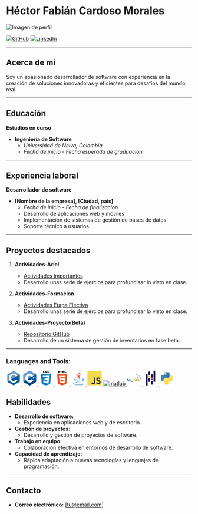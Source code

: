 # Héctor Fabián Cardoso Morales

![Imagen de perfil](https://i.pinimg.com/474x/94/de/fd/94defdc1976ccf1477084e0a2e295712.jpg)

[![GitHub](https://img.shields.io/badge/GitHub-Profile-%23181717?style=for-the-badge&logo=github&logoWidth=20)](ENLACE_DE_TU_PERFIL_GITHUB)
[![LinkedIn](https://img.shields.io/badge/LinkedIn-Profile-%230A66C2?style=for-the-badge&logo=linkedin&logoWidth=20)](ENLACE_DE_TU_PERFIL_LINKEDIN)

---

## Acerca de mí

Soy un apasionado desarrollador de software con experiencia en la creación de soluciones innovadoras y eficientes para desafíos del mundo real.

---

## Educación

**Estudios en curso**
- **Ingeniería de Software**
  - *Universidad de Neiva, Colombia*
  - *Fecha de inicio - Fecha esperada de graduación*

---

## Experiencia laboral

**Desarrollador de software**
- **[Nombre de la empresa], [Ciudad, país]**
  - *Fecha de inicio - Fecha de finalización*
  - Desarrollo de aplicaciones web y móviles
  - Implementación de sistemas de gestión de bases de datos
  - Soporte técnico a usuarios

---

## Proyectos destacados

1. **Actividades-Ariel**
   - [Actividades Importantes ](https://github.com/FabianCM2421/Actividades-Jesus-Ariel.git)
   - Desarrollo unas serie de ejercios para profundisar lo visto en clase.

2. **Actividades-Formacion**
   - [Actividades Etapa Electiva](https://github.com/FabianCM2421/Trabajos-Etapa-Eletiva.git)
    - Desarrollo unas serie de ejercios para profundisar lo visto en clase.

3. **Actividades-Proyecto(Beta)**
   - [Repositorio GitHub](enlace_al_repositorio)
   - Desarrollo de un sistema de gestión de inventarios en fase beta.

---

<h3 align="left">Languages and Tools:</h3>
<p align="left"> <a href="https://www.cprogramming.com/" target="_blank" rel="noreferrer"> <img src="https://raw.githubusercontent.com/devicons/devicon/master/icons/c/c-original.svg" alt="c" width="40" height="40"/> </a> <a href="https://www.w3schools.com/cpp/" target="_blank" rel="noreferrer"> <img src="https://raw.githubusercontent.com/devicons/devicon/master/icons/cplusplus/cplusplus-original.svg" alt="cplusplus" width="40" height="40"/> </a> <a href="https://www.w3schools.com/css/" target="_blank" rel="noreferrer"> <img src="https://raw.githubusercontent.com/devicons/devicon/master/icons/css3/css3-original-wordmark.svg" alt="css3" width="40" height="40"/> </a> <a href="https://www.w3.org/html/" target="_blank" rel="noreferrer"> <img src="https://raw.githubusercontent.com/devicons/devicon/master/icons/html5/html5-original-wordmark.svg" alt="html5" width="40" height="40"/> </a> <a href="https://www.java.com" target="_blank" rel="noreferrer"> <img src="https://raw.githubusercontent.com/devicons/devicon/master/icons/java/java-original.svg" alt="java" width="40" height="40"/> </a> <a href="https://developer.mozilla.org/en-US/docs/Web/JavaScript" target="_blank" rel="noreferrer"> <img src="https://raw.githubusercontent.com/devicons/devicon/master/icons/javascript/javascript-original.svg" alt="javascript" width="40" height="40"/> </a> <a href="https://www.mathworks.com/" target="_blank" rel="noreferrer"> <img src="https://upload.wikimedia.org/wikipedia/commons/2/21/Matlab_Logo.png" alt="matlab" width="40" height="40"/> </a> <a href="https://www.mysql.com/" target="_blank" rel="noreferrer"> <img src="https://raw.githubusercontent.com/devicons/devicon/master/icons/mysql/mysql-original-wordmark.svg" alt="mysql" width="40" height="40"/> </a> <a href="https://pandas.pydata.org/" target="_blank" rel="noreferrer"> <img src="https://raw.githubusercontent.com/devicons/devicon/2ae2a900d2f041da66e950e4d48052658d850630/icons/pandas/pandas-original.svg" alt="pandas" width="40" height="40"/> </a> <a href="https://www.python.org" target="_blank" rel="noreferrer"> <img src="https://raw.githubusercontent.com/devicons/devicon/master/icons/python/python-original.svg" alt="python" width="40" height="40"/> </a> </p>

## Habilidades

- **Desarrollo de software:**
  - Experiencia en aplicaciones web y de escritorio.
- **Gestión de proyectos:**
  - Desarrollo y gestión de proyectos de software.
- **Trabajo en equipo:**
  - Colaboración efectiva en entornos de desarrollo de software.
- **Capacidad de aprendizaje:**
  - Rápida adaptación a nuevas tecnologías y lenguajes de programación.

---

## Contacto

- **Correo electrónico:** [tu@email.com]

